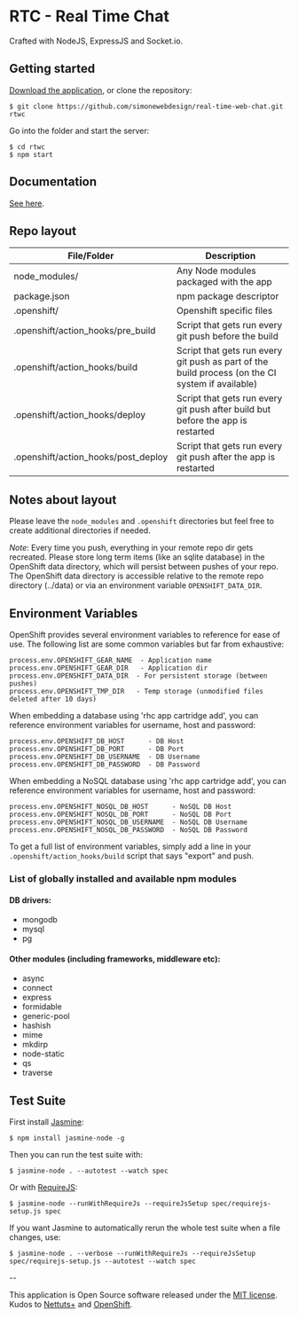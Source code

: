 # RTC - Real Time Chat

Crafted with NodeJS, ExpressJS and Socket.io.

## Getting started

[Download the application](https://github.com/simonewebdesign/real-time-web-chat/archive/master.zip), or clone the repository:

    $ git clone https://github.com/simonewebdesign/real-time-web-chat.git rtwc

Go into the folder and start the server:

    $ cd rtwc
    $ npm start

## Documentation

[See here](http://rtwc-simone.rhcloud.com/docs).

Repo layout
-----------

| File/Folder                         | Description                            |
| ---------------------------------   | -------------------------------------- |
| node_modules/                       | Any Node modules packaged with the app |
| package.json                        | npm package descriptor                 |
| .openshift/                         | Openshift specific files               |
| .openshift/action_hooks/pre_build   | Script that gets run every git push before the build
| .openshift/action_hooks/build       | Script that gets run every git push as part of the build process (on the CI system if available)
| .openshift/action_hooks/deploy      | Script that gets run every git push after build but before the app is restarted
| .openshift/action_hooks/post_deploy | Script that gets run every git push after the app is restarted


Notes about layout
------------------
Please leave the `node_modules` and `.openshift` directories but feel free to
create additional directories if needed.

*Note*: Every time you push, everything in your remote repo dir gets recreated.
Please store long term items (like an sqlite database) in the OpenShift data directory, which will persist between pushes of your repo.
The OpenShift data directory is accessible relative to the remote repo directory (../data) or via an environment variable `OPENSHIFT_DATA_DIR`.


Environment Variables
---------------------
OpenShift provides several environment variables to reference for ease
of use.  The following list are some common variables but far from exhaustive:

    process.env.OPENSHIFT_GEAR_NAME  - Application name
    process.env.OPENSHIFT_GEAR_DIR   - Application dir
    process.env.OPENSHIFT_DATA_DIR  - For persistent storage (between pushes)
    process.env.OPENSHIFT_TMP_DIR   - Temp storage (unmodified files deleted after 10 days)

When embedding a database using 'rhc app cartridge add', you can reference environment
variables for username, host and password:

    process.env.OPENSHIFT_DB_HOST      - DB Host
    process.env.OPENSHIFT_DB_PORT      - DB Port
    process.env.OPENSHIFT_DB_USERNAME  - DB Username
    process.env.OPENSHIFT_DB_PASSWORD  - DB Password

When embedding a NoSQL database using 'rhc app cartridge add', you can reference environment
variables for username, host and password:

    process.env.OPENSHIFT_NOSQL_DB_HOST      - NoSQL DB Host
    process.env.OPENSHIFT_NOSQL_DB_PORT      - NoSQL DB Port
    process.env.OPENSHIFT_NOSQL_DB_USERNAME  - NoSQL DB Username
    process.env.OPENSHIFT_NOSQL_DB_PASSWORD  - NoSQL DB Password

To get a full list of environment variables, simply add a line in your
`.openshift/action_hooks/build` script that says "export" and push.


### List of globally installed and available npm modules

#### DB drivers:
- mongodb
- mysql
- pg

#### Other modules (including frameworks, middleware etc):
- async
- connect
- express
- formidable
- generic-pool
- hashish
- mime
- mkdirp
- node-static
- qs
- traverse

## Test Suite

First install [Jasmine](https://jasmine.github.io/):

    $ npm install jasmine-node -g

Then you can run the test suite with:

    $ jasmine-node . --autotest --watch spec

Or with [RequireJS](http://requirejs.org/):

    $ jasmine-node --runWithRequireJs --requireJsSetup spec/requirejs-setup.js spec

If you want Jasmine to automatically rerun the whole test suite when a file changes, use:

    $ jasmine-node . --verbose --runWithRequireJs --requireJsSetup spec/requirejs-setup.js --autotest --watch spec

--

This application is Open Source software released under the [MIT license](http://opensource.org/licenses/MIT). Kudos to [Nettuts+](http://net.tutsplus.com/tutorials/javascript-ajax/real-time-chat-with-nodejs-socket-io-and-expressjs/) and [OpenShift](https://www.openshift.com/).
